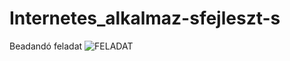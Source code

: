 # Internetes_alkalmaz-sfejleszt-s
Beadandó feladat
![FELADAT](https://user-images.githubusercontent.com/101056985/185425049-baa41f68-ef2a-4845-9955-a7824ea16a84.PNG)
